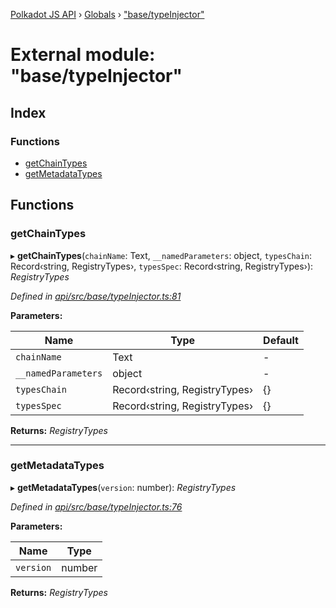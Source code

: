 [Polkadot JS API](../README.md) › [Globals](../globals.md) › ["base/typeInjector"](_base_typeinjector_.md)

# External module: "base/typeInjector"

## Index

### Functions

* [getChainTypes](_base_typeinjector_.md#getchaintypes)
* [getMetadataTypes](_base_typeinjector_.md#getmetadatatypes)

## Functions

###  getChainTypes

▸ **getChainTypes**(`chainName`: Text, `__namedParameters`: object, `typesChain`: Record‹string, RegistryTypes›, `typesSpec`: Record‹string, RegistryTypes›): *RegistryTypes*

*Defined in [api/src/base/typeInjector.ts:81](https://github.com/polkadot-js/api/blob/1f7b9f7f3/packages/api/src/base/typeInjector.ts#L81)*

**Parameters:**

Name | Type | Default |
------ | ------ | ------ |
`chainName` | Text | - |
`__namedParameters` | object | - |
`typesChain` | Record‹string, RegistryTypes› |  {} |
`typesSpec` | Record‹string, RegistryTypes› |  {} |

**Returns:** *RegistryTypes*

___

###  getMetadataTypes

▸ **getMetadataTypes**(`version`: number): *RegistryTypes*

*Defined in [api/src/base/typeInjector.ts:76](https://github.com/polkadot-js/api/blob/1f7b9f7f3/packages/api/src/base/typeInjector.ts#L76)*

**Parameters:**

Name | Type |
------ | ------ |
`version` | number |

**Returns:** *RegistryTypes*
